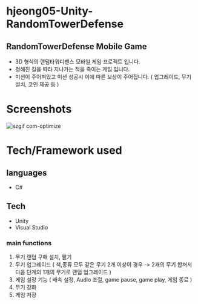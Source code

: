 # hjeong05-Unity-RandomTowerDefense

## RandomTowerDefense Mobile Game
- 3D 형식의 랜덤타워디펜스 모바일 게임 프로젝트 입니다.
- 정해진 길을 따라 지나가는 적을 죽이는 게임 입니다.
- 미션이 주어져있고 미션 성공시 이에 따른 보상이 주어집니다. ( 업그레이드, 무기 설치, 코인 제공 등 )

# Screenshots
![ezgif com-optimize](https://user-images.githubusercontent.com/59278116/93566967-cf9a6900-f9c8-11ea-9943-72e10f81711a.gif)

# Tech/Framework used
## languages
- C#
## Tech
- Unity
- Visual Studio

### main functions
1. 무기 랜덤 구매 설치, 팔기
2. 무기 업그레이드 ( 색,종류 모두 같은 무기 2개 이상이 경우 -> 2개의 무기 합쳐서 다음 단계의 1개의 무기로 랜덤 업그레이드 )
3. 게임 설정 기능 ( 배속 설정, Audio 조절, game pause, game play, 게임 종료 )
4. 무기 강화
5. 게임 저장 
